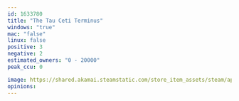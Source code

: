 ```yaml
---
id: 1633780
title: "The Tau Ceti Terminus"
windows: "true"
mac: "false"
linux: false
positive: 3
negative: 2
estimated_owners: "0 - 20000"
peak_ccu: 0

image: https://shared.akamai.steamstatic.com/store_item_assets/steam/apps/1633780/header.jpg?t=1696439208
opinions:
---
```

